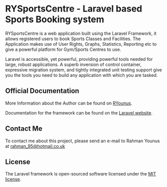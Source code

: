 # RYSportsCentre - Laravel based Sports Booking system

RYSportsCentre is a web application built using the Laravel Framework, it allows registered users to book Sports Classes and Facilities. The Application makes use of User Rights, Graphs, Statistics, Reporting etc to give a powerful platform for Gym/Sports Centres to use.

Laravel is accessible, yet powerful, providing powerful tools needed for large, robust applications. A superb inversion of control container, expressive migration system, and tightly integrated unit testing support give you the tools you need to build any application with which you are tasked.

## Official Documentation

More Information about the Author can be found on [RYounus](http://ryounus.com).

Documentation for the framework can be found on the [Laravel website](http://laravel.com/docs).

## Contact Me

To contact me about this project, please send an e-mail to Rahman Younus at rahman_95@hotmail.co.uk 

## License

The Laravel framework is open-sourced software licensed under the [MIT license](http://opensource.org/licenses/MIT).
